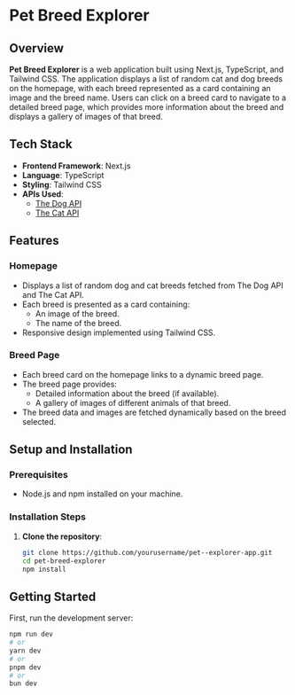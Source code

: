 # Pet Breed Explorer

## Overview
**Pet Breed Explorer** is a web application built using Next.js, TypeScript, and Tailwind CSS. The application displays a list of random cat and dog breeds on the homepage, with each breed represented as a card containing an image and the breed name. Users can click on a breed card to navigate to a detailed breed page, which provides more information about the breed and displays a gallery of images of that breed.

## Tech Stack
- **Frontend Framework**: Next.js
- **Language**: TypeScript
- **Styling**: Tailwind CSS
- **APIs Used**:
  - [The Dog API](https://thedogapi.com)
  - [The Cat API](https://thecatapi.com)

## Features

### Homepage
- Displays a list of random dog and cat breeds fetched from The Dog API and The Cat API.
- Each breed is presented as a card containing:
  - An image of the breed.
  - The name of the breed.
- Responsive design implemented using Tailwind CSS.

### Breed Page
- Each breed card on the homepage links to a dynamic breed page.
- The breed page provides:
  - Detailed information about the breed (if available).
  - A gallery of images of different animals of that breed.
- The breed data and images are fetched dynamically based on the breed selected.


## Setup and Installation

### Prerequisites
- Node.js and npm installed on your machine.

### Installation Steps
1. **Clone the repository**:
   ```bash
   git clone https://github.com/yourusername/pet--explorer-app.git
   cd pet-breed-explorer
   npm install
   
## Getting Started

First, run the development server:

```bash
npm run dev
# or
yarn dev
# or
pnpm dev
# or
bun dev
```
